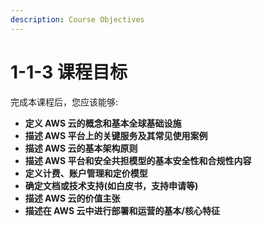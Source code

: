 ```yaml
---
description: Course Objectives
---
```


# 1-1-3 课程目标

完成本课程后，您应该能够:

* **定义 AWS 云的概念和基本全球基础设施**
* **描述 AWS 平台上的关键服务及其常见使用案例**
* **描述 AWS 云的基本架构原则**
* **描述 AWS 平台和安全共担模型的基本安全性和合规性内容**
* **定义计费、账户管理和定价模型**
* **确定文档或技术支持\(如白皮书，支持申请等\)**
* **描述 AWS 云的价值主张**
* **描述在 AWS 云中进行部署和运营的基本/核心特征**

